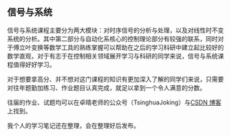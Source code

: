 ## 信号与系统

信号与系统课程主要分为两大模块：对时序信号的分析与处理，以及对线性时不变系统的分析。其中第二部分与自动化系核心的控制理论部分有较强的联系，同时对于傅立叶变换等数学工具的熟练掌握可以帮助在之后的学习科研中建立起比较好的数学直观，对于有志于在控制相关领域展开学习与科研的同学来说，信号与系统课程值得好好学习。

对于想要拿高分、并不想对这门课程的知识有更加深入了解的同学们来说，只需要对往年题勤加练习、作业题目认真完成，就足以拿到一个令人满意的分数。

往届的作业、试题均可以在卓晴老师的公众号（TsinghuaJoking）与[CSDN 博客](https://zhuoqing.blog.csdn.net/?type=blog)上找到。

我个人的学习笔记还在整理，会在整理好后发布。